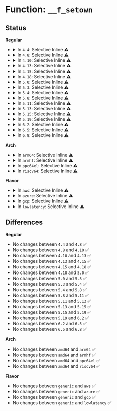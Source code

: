 # Function: <code>__f_setown</code>

## Status
<b>Regular</b>
<ul>
<li>
<details>
<summary>In <code>4.4</code>: Selective Inline ⚠️</summary>

```c
void __f_setown(struct file *filp, struct pid *pid, enum pid_type type, int force);
```

**Collision:** Unique Global

**Inline:** Selective

**Transformation:** False

**Instances:**

```
In fs/fcntl.c (ffffffff8121ebb0)
Location: fs/fcntl.c:101
Inline: True
Inline callers:
  - fs/fcntl.c:f_setown
  - fs/fcntl.c:SyS_fcntl
Direct callers:
  - fs/notify/dnotify/dnotify.c:fcntl_dirnotify
  - fs/locks.c:lease_setup
  - drivers/tty/tty_io.c:__tty_fasync
  - drivers/net/tun.c:tun_chr_fasync
```
**Symbols:**

```
ffffffff8121ebb0-ffffffff8121ebeb: __f_setown (STB_GLOBAL)
```
</details>
</li>
<li>
<details>
<summary>In <code>4.8</code>: Selective Inline ⚠️</summary>

```c
void __f_setown(struct file *filp, struct pid *pid, enum pid_type type, int force);
```

**Collision:** Unique Global

**Inline:** Selective

**Transformation:** False

**Instances:**

```
In fs/fcntl.c (ffffffff81246b58)
Location: fs/fcntl.c:105
Inline: True
Inline callers:
  - fs/fcntl.c:SyS_fcntl
  - fs/fcntl.c:f_setown
Direct callers:
  - fs/notify/dnotify/dnotify.c:fcntl_dirnotify
  - fs/locks.c:lease_setup
  - drivers/tty/tty_io.c:__tty_fasync
  - drivers/net/tun.c:tun_chr_fasync
```
**Symbols:**

```
ffffffff81246540-ffffffff8124657b: __f_setown (STB_GLOBAL)
```
</details>
</li>
<li>
<details>
<summary>In <code>4.10</code>: Selective Inline ⚠️</summary>

```c
void __f_setown(struct file *filp, struct pid *pid, enum pid_type type, int force);
```

**Collision:** Unique Global

**Inline:** Selective

**Transformation:** False

**Instances:**

```
In fs/fcntl.c (ffffffff81259b45)
Location: fs/fcntl.c:105
Inline: True
Inline callers:
  - fs/fcntl.c:SyS_fcntl
  - fs/fcntl.c:f_setown
Direct callers:
  - fs/notify/dnotify/dnotify.c:fcntl_dirnotify
  - fs/locks.c:lease_setup
  - drivers/tty/tty_io.c:__tty_fasync
  - drivers/net/tun.c:tun_chr_fasync
```
**Symbols:**

```
ffffffff81259530-ffffffff8125956b: __f_setown (STB_GLOBAL)
```
</details>
</li>
<li>
<details>
<summary>In <code>4.13</code>: Selective Inline ⚠️</summary>

```c
void __f_setown(struct file *filp, struct pid *pid, enum pid_type type, int force);
```

**Collision:** Unique Global

**Inline:** Selective

**Transformation:** False

**Instances:**

```
In fs/fcntl.c (ffffffff81265cc2)
Location: fs/fcntl.c:107
Inline: True
Inline callers:
  - fs/fcntl.c:do_fcntl
  - fs/fcntl.c:f_setown
Direct callers:
  - fs/notify/dnotify/dnotify.c:fcntl_dirnotify
  - fs/locks.c:lease_setup
  - drivers/tty/tty_io.c:__tty_fasync
  - drivers/net/tun.c:tun_chr_fasync
```
**Symbols:**

```
ffffffff81265610-ffffffff8126564b: __f_setown (STB_GLOBAL)
```
</details>
</li>
<li>
<details>
<summary>In <code>4.15</code>: Selective Inline ⚠️</summary>

```c
void __f_setown(struct file *filp, struct pid *pid, enum pid_type type, int force);
```

**Collision:** Unique Global

**Inline:** Selective

**Transformation:** False

**Instances:**

```
In fs/fcntl.c (ffffffff812885a2)
Location: fs/fcntl.c:108
Inline: True
Inline callers:
  - fs/fcntl.c:do_fcntl
  - fs/fcntl.c:f_setown
Direct callers:
  - fs/notify/dnotify/dnotify.c:fcntl_dirnotify
  - fs/locks.c:lease_setup
  - drivers/tty/tty_io.c:__tty_fasync
  - drivers/net/tun.c:tun_chr_fasync
```
**Symbols:**

```
ffffffff81288220-ffffffff8128825b: __f_setown (STB_GLOBAL)
```
</details>
</li>
<li>
<details>
<summary>In <code>4.18</code>: Selective Inline ⚠️</summary>

```c
void __f_setown(struct file *filp, struct pid *pid, enum pid_type type, int force);
```

**Collision:** Unique Global

**Inline:** Selective

**Transformation:** False

**Instances:**

```
In fs/fcntl.c (ffffffff812ae92c)
Location: fs/fcntl.c:108
Inline: True
Inline callers:
  - fs/fcntl.c:do_fcntl
  - fs/fcntl.c:f_setown
Direct callers:
  - fs/notify/dnotify/dnotify.c:fcntl_dirnotify
  - fs/locks.c:lease_setup
  - drivers/tty/tty_io.c:__tty_fasync
  - drivers/net/tun.c:tun_chr_fasync
```
**Symbols:**

```
ffffffff812ae570-ffffffff812ae5ab: __f_setown (STB_GLOBAL)
```
</details>
</li>
<li>
<details>
<summary>In <code>5.0</code>: Selective Inline ⚠️</summary>

```c
void __f_setown(struct file *filp, struct pid *pid, enum pid_type type, int force);
```

**Collision:** Unique Global

**Inline:** Selective

**Transformation:** False

**Instances:**

```
In fs/fcntl.c (ffffffff812c3a1c)
Location: fs/fcntl.c:108
Inline: True
Inline callers:
  - fs/fcntl.c:do_fcntl
  - fs/fcntl.c:f_setown
Direct callers:
  - fs/notify/dnotify/dnotify.c:fcntl_dirnotify
  - fs/locks.c:lease_setup
  - drivers/tty/tty_io.c:__tty_fasync
  - drivers/net/tun.c:tun_chr_fasync
```
**Symbols:**

```
ffffffff812c3660-ffffffff812c369b: __f_setown (STB_GLOBAL)
```
</details>
</li>
<li>
<details>
<summary>In <code>5.3</code>: Selective Inline ⚠️</summary>

```c
void __f_setown(struct file *filp, struct pid *pid, enum pid_type type, int force);
```

**Collision:** Unique Global

**Inline:** Selective

**Transformation:** False

**Instances:**

```
In fs/fcntl.c (ffffffff812e068e)
Location: fs/fcntl.c:108
Inline: True
Inline callers:
  - fs/fcntl.c:do_fcntl
  - fs/fcntl.c:f_setown
Direct callers:
  - fs/notify/dnotify/dnotify.c:fcntl_dirnotify
  - fs/locks.c:lease_setup
  - drivers/tty/tty_io.c:__tty_fasync
  - drivers/net/tun.c:tun_chr_fasync
```
**Symbols:**

```
ffffffff812e0080-ffffffff812e00bd: __f_setown (STB_GLOBAL)
```
</details>
</li>
<li>
<details>
<summary>In <code>5.4</code>: Selective Inline ⚠️</summary>

```c
void __f_setown(struct file *filp, struct pid *pid, enum pid_type type, int force);
```

**Collision:** Unique Global

**Inline:** Selective

**Transformation:** False

**Instances:**

```
In fs/fcntl.c (ffffffff812f2211)
Location: fs/fcntl.c:108
Inline: True
Inline callers:
  - fs/fcntl.c:do_fcntl
  - fs/fcntl.c:f_setown
Direct callers:
  - fs/notify/dnotify/dnotify.c:fcntl_dirnotify
  - fs/locks.c:lease_setup
  - drivers/tty/tty_io.c:__tty_fasync
  - drivers/net/tun.c:tun_chr_fasync
```
**Symbols:**

```
ffffffff812f1b20-ffffffff812f1b5d: __f_setown (STB_GLOBAL)
```
</details>
</li>
<li>
<details>
<summary>In <code>5.8</code>: Selective Inline ⚠️</summary>

```c
void __f_setown(struct file *filp, struct pid *pid, enum pid_type type, int force);
```

**Collision:** Unique Global

**Inline:** Selective

**Transformation:** False

**Instances:**

```
In fs/fcntl.c (ffffffff8132a366)
Location: fs/fcntl.c:108
Inline: True
Inline callers:
  - fs/fcntl.c:do_fcntl
  - fs/fcntl.c:f_setown
Direct callers:
  - fs/notify/dnotify/dnotify.c:fcntl_dirnotify
  - fs/locks.c:lease_setup
  - drivers/tty/tty_io.c:tty_fasync
  - drivers/net/tun.c:tun_chr_fasync
```
**Symbols:**

```
ffffffff81329d90-ffffffff81329dcd: __f_setown (STB_GLOBAL)
```
</details>
</li>
<li>
<details>
<summary>In <code>5.11</code>: Selective Inline ⚠️</summary>

```c
void __f_setown(struct file *filp, struct pid *pid, enum pid_type type, int force);
```

**Collision:** Unique Global

**Inline:** Selective

**Transformation:** False

**Instances:**

```
In fs/fcntl.c (ffffffff813358d6)
Location: fs/fcntl.c:108
Inline: True
Inline callers:
  - fs/fcntl.c:do_fcntl
  - fs/fcntl.c:f_setown
Direct callers:
  - fs/notify/dnotify/dnotify.c:fcntl_dirnotify
  - fs/locks.c:lease_setup
  - drivers/tty/tty_io.c:tty_fasync
  - drivers/net/tun.c:tun_chr_fasync
```
**Symbols:**

```
ffffffff813352f0-ffffffff8133532d: __f_setown (STB_GLOBAL)
```
</details>
</li>
<li>
<details>
<summary>In <code>5.13</code>: Selective Inline ⚠️</summary>

```c
void __f_setown(struct file *filp, struct pid *pid, enum pid_type type, int force);
```

**Collision:** Unique Global

**Inline:** Selective

**Transformation:** False

**Instances:**

```
In fs/fcntl.c (ffffffff8133bac6)
Location: fs/fcntl.c:106
Inline: True
Inline callers:
  - fs/fcntl.c:do_fcntl
  - fs/fcntl.c:f_setown
Direct callers:
  - fs/notify/dnotify/dnotify.c:fcntl_dirnotify
  - fs/locks.c:lease_setup
  - drivers/tty/tty_io.c:tty_fasync
  - drivers/net/tun.c:tun_chr_fasync
```
**Symbols:**

```
ffffffff8133b3c0-ffffffff8133b3fd: __f_setown (STB_GLOBAL)
```
</details>
</li>
<li>
<details>
<summary>In <code>5.15</code>: Selective Inline ⚠️</summary>

```c
void __f_setown(struct file *filp, struct pid *pid, enum pid_type type, int force);
```

**Collision:** Unique Global

**Inline:** Selective

**Transformation:** False

**Instances:**

```
In fs/fcntl.c (ffffffff81389744)
Location: fs/fcntl.c:109
Inline: True
Inline callers:
  - fs/fcntl.c:do_fcntl
  - fs/fcntl.c:f_setown
Direct callers:
  - fs/notify/dnotify/dnotify.c:fcntl_dirnotify
  - fs/locks.c:lease_setup
  - drivers/tty/tty_io.c:tty_fasync
  - drivers/net/tun.c:tun_chr_fasync
```
**Symbols:**

```
ffffffff81389000-ffffffff8138903d: __f_setown (STB_GLOBAL)
```
</details>
</li>
<li>
<details>
<summary>In <code>5.19</code>: Selective Inline ⚠️</summary>

```c
void __f_setown(struct file *filp, struct pid *pid, enum pid_type type, int force);
```

**Collision:** Unique Global

**Inline:** Selective

**Transformation:** False

**Instances:**

```
In fs/fcntl.c (ffffffff8140a6ea)
Location: fs/fcntl.c:105
Inline: True
Inline callers:
  - fs/fcntl.c:do_fcntl
  - fs/fcntl.c:f_setown
Direct callers:
  - fs/notify/dnotify/dnotify.c:fcntl_dirnotify
  - fs/locks.c:lease_setup
  - drivers/tty/tty_io.c:tty_fasync
  - drivers/net/tun.c:tun_chr_fasync
```
**Symbols:**

```
ffffffff81409f50-ffffffff81409f97: __f_setown (STB_GLOBAL)
```
</details>
</li>
<li>
<details>
<summary>In <code>6.2</code>: Selective Inline ⚠️</summary>

```c
void __f_setown(struct file *filp, struct pid *pid, enum pid_type type, int force);
```

**Collision:** Unique Global

**Inline:** Selective

**Transformation:** False

**Instances:**

```
In fs/fcntl.c (ffffffff81494fc2)
Location: fs/fcntl.c:106
Inline: True
Inline callers:
  - fs/fcntl.c:do_fcntl
  - fs/fcntl.c:f_setown
Direct callers:
  - fs/notify/dnotify/dnotify.c:fcntl_dirnotify
  - fs/locks.c:lease_setup
  - drivers/tty/tty_io.c:__tty_fasync
  - drivers/net/tun.c:tun_chr_fasync
```
**Symbols:**

```
ffffffff814946d0-ffffffff81494717: __f_setown (STB_GLOBAL)
```
</details>
</li>
<li>
<details>
<summary>In <code>6.5</code>: Selective Inline ⚠️</summary>

```c
void __f_setown(struct file *filp, struct pid *pid, enum pid_type type, int force);
```

**Collision:** Unique Global

**Inline:** Selective

**Transformation:** False

**Instances:**

```
In fs/fcntl.c (ffffffff814ca00b)
Location: fs/fcntl.c:107
Inline: True
Inline callers:
  - fs/fcntl.c:do_fcntl
  - fs/fcntl.c:f_setown
Direct callers:
  - fs/notify/dnotify/dnotify.c:fcntl_dirnotify
  - fs/locks.c:lease_setup
  - drivers/tty/tty_io.c:__tty_fasync
  - drivers/net/tun.c:tun_chr_fasync
```
**Symbols:**

```
ffffffff814c9730-ffffffff814c9777: __f_setown (STB_GLOBAL)
```
</details>
</li>
<li>
<details>
<summary>In <code>6.8</code>: Selective Inline ⚠️</summary>

```c
void __f_setown(struct file *filp, struct pid *pid, enum pid_type type, int force);
```

**Collision:** Unique Global

**Inline:** Selective

**Transformation:** False

**Instances:**

```
In fs/fcntl.c (ffffffff814fc8d9)
Location: fs/fcntl.c:107
Inline: True
Inline callers:
  - fs/fcntl.c:do_fcntl
  - fs/fcntl.c:f_setown
Direct callers:
  - fs/notify/dnotify/dnotify.c:fcntl_dirnotify
  - fs/locks.c:lease_setup
  - drivers/tty/tty_io.c:__tty_fasync
  - drivers/net/tun.c:tun_chr_fasync
```
**Symbols:**

```
ffffffff814fbff0-ffffffff814fc037: __f_setown (STB_GLOBAL)
```
</details>
</li>
</ul>
<b>Arch</b>
<ul>
<li>
<details>
<summary>In <code>arm64</code>: Selective Inline ⚠️</summary>

```c
void __f_setown(struct file *filp, struct pid *pid, enum pid_type type, int force);
```

**Collision:** Unique Global

**Inline:** Selective

**Transformation:** False

**Instances:**

```
In fs/fcntl.c (ffff80001039c020)
Location: fs/fcntl.c:108
Inline: True
Inline callers:
  - fs/fcntl.c:do_fcntl
  - fs/fcntl.c:f_setown
Direct callers:
  - fs/notify/dnotify/dnotify.c:fcntl_dirnotify
  - fs/locks.c:lease_setup
  - drivers/tty/tty_io.c:__tty_fasync
  - drivers/net/tun.c:tun_chr_fasync
```
**Symbols:**

```
ffff80001039b510-ffff80001039b564: __f_setown (STB_GLOBAL)
```
</details>
</li>
<li>
<details>
<summary>In <code>armhf</code>: Selective Inline ⚠️</summary>

```c
void __f_setown(struct file *filp, struct pid *pid, enum pid_type type, int force);
```

**Collision:** Unique Global

**Inline:** Selective

**Transformation:** False

**Instances:**

```
In fs/fcntl.c (c0581e9c)
Location: fs/fcntl.c:108
Inline: True
Inline callers:
  - fs/fcntl.c:do_fcntl
  - fs/fcntl.c:f_setown
Direct callers:
  - fs/notify/dnotify/dnotify.c:fcntl_dirnotify
  - fs/locks.c:lease_setup
  - drivers/tty/tty_io.c:__tty_fasync
  - drivers/net/tun.c:tun_chr_fasync
```
**Symbols:**

```
c0581758-c0581798: __f_setown (STB_GLOBAL)
```
</details>
</li>
<li>
<details>
<summary>In <code>ppc64el</code>: Selective Inline ⚠️</summary>

```c
void __f_setown(struct file *filp, struct pid *pid, enum pid_type type, int force);
```

**Collision:** Unique Global

**Inline:** Selective

**Transformation:** False

**Instances:**

```
In fs/fcntl.c (c000000000496e6c)
Location: fs/fcntl.c:108
Inline: True
Inline callers:
  - fs/fcntl.c:do_fcntl
  - fs/fcntl.c:f_setown
Direct callers:
  - fs/notify/dnotify/dnotify.c:fcntl_dirnotify
  - fs/locks.c:lease_setup
  - fs/locks.c:lease_setup
  - drivers/tty/tty_io.c:__tty_fasync
  - drivers/net/tun.c:tun_chr_fasync
```
**Symbols:**

```
c000000000496370-c0000000004963cc: __f_setown (STB_GLOBAL)
```
</details>
</li>
<li>
<details>
<summary>In <code>riscv64</code>: Selective Inline ⚠️</summary>

```c
void __f_setown(struct file *filp, struct pid *pid, enum pid_type type, int force);
```

**Collision:** Unique Global

**Inline:** Selective

**Transformation:** False

**Instances:**

```
In fs/fcntl.c (ffffffe000268c5e)
Location: fs/fcntl.c:108
Inline: True
Inline callers:
  - fs/fcntl.c:__se_sys_fcntl
  - fs/fcntl.c:f_setown
Direct callers:
  - fs/notify/dnotify/dnotify.c:fcntl_dirnotify
  - fs/locks.c:lease_setup
  - drivers/tty/tty_io.c:__tty_fasync
  - drivers/net/tun.c:tun_chr_fasync
```
**Symbols:**

```
ffffffe000268630-ffffffe00026867c: __f_setown (STB_GLOBAL)
```
</details>
</li>
</ul>
<b>Flavor</b>
<ul>
<li>
<details>
<summary>In <code>aws</code>: Selective Inline ⚠️</summary>

```c
void __f_setown(struct file *filp, struct pid *pid, enum pid_type type, int force);
```

**Collision:** Unique Global

**Inline:** Selective

**Transformation:** False

**Instances:**

```
In fs/fcntl.c (ffffffff812ea7f1)
Location: fs/fcntl.c:108
Inline: True
Inline callers:
  - fs/fcntl.c:do_fcntl
  - fs/fcntl.c:f_setown
Direct callers:
  - fs/notify/dnotify/dnotify.c:fcntl_dirnotify
  - fs/locks.c:lease_setup
  - drivers/tty/tty_io.c:__tty_fasync
  - drivers/net/tun.c:tun_chr_fasync
```
**Symbols:**

```
ffffffff812ea100-ffffffff812ea13d: __f_setown (STB_GLOBAL)
```
</details>
</li>
<li>
<details>
<summary>In <code>azure</code>: Selective Inline ⚠️</summary>

```c
void __f_setown(struct file *filp, struct pid *pid, enum pid_type type, int force);
```

**Collision:** Unique Global

**Inline:** Selective

**Transformation:** False

**Instances:**

```
In fs/fcntl.c (ffffffff812db431)
Location: fs/fcntl.c:108
Inline: True
Inline callers:
  - fs/fcntl.c:do_fcntl
  - fs/fcntl.c:f_setown
Direct callers:
  - fs/notify/dnotify/dnotify.c:fcntl_dirnotify
  - fs/locks.c:lease_setup
  - drivers/tty/tty_io.c:__tty_fasync
  - drivers/net/tun.c:tun_chr_fasync
```
**Symbols:**

```
ffffffff812daad0-ffffffff812dab0d: __f_setown (STB_GLOBAL)
```
</details>
</li>
<li>
<details>
<summary>In <code>gcp</code>: Selective Inline ⚠️</summary>

```c
void __f_setown(struct file *filp, struct pid *pid, enum pid_type type, int force);
```

**Collision:** Unique Global

**Inline:** Selective

**Transformation:** False

**Instances:**

```
In fs/fcntl.c (ffffffff812e8601)
Location: fs/fcntl.c:108
Inline: True
Inline callers:
  - fs/fcntl.c:do_fcntl
  - fs/fcntl.c:f_setown
Direct callers:
  - fs/notify/dnotify/dnotify.c:fcntl_dirnotify
  - fs/locks.c:lease_setup
  - drivers/tty/tty_io.c:__tty_fasync
  - drivers/net/tun.c:tun_chr_fasync
```
**Symbols:**

```
ffffffff812e7f10-ffffffff812e7f4d: __f_setown (STB_GLOBAL)
```
</details>
</li>
<li>
<details>
<summary>In <code>lowlatency</code>: Selective Inline ⚠️</summary>

```c
void __f_setown(struct file *filp, struct pid *pid, enum pid_type type, int force);
```

**Collision:** Unique Global

**Inline:** Selective

**Transformation:** False

**Instances:**

```
In fs/fcntl.c (ffffffff812f95ba)
Location: fs/fcntl.c:108
Inline: True
Inline callers:
  - fs/fcntl.c:do_fcntl
  - fs/fcntl.c:f_setown
Direct callers:
  - fs/notify/dnotify/dnotify.c:fcntl_dirnotify
  - fs/locks.c:lease_setup
  - drivers/tty/tty_io.c:__tty_fasync
  - drivers/net/tun.c:tun_chr_fasync
```
**Symbols:**

```
ffffffff812f8d80-ffffffff812f8dbd: __f_setown (STB_GLOBAL)
```
</details>
</li>
</ul>

## Differences
<b>Regular</b>
<ul>
<li>
No changes between <code>4.4</code> and <code>4.8</code> ✅
</li>
<li>
No changes between <code>4.8</code> and <code>4.10</code> ✅
</li>
<li>
No changes between <code>4.10</code> and <code>4.13</code> ✅
</li>
<li>
No changes between <code>4.13</code> and <code>4.15</code> ✅
</li>
<li>
No changes between <code>4.15</code> and <code>4.18</code> ✅
</li>
<li>
No changes between <code>4.18</code> and <code>5.0</code> ✅
</li>
<li>
No changes between <code>5.0</code> and <code>5.3</code> ✅
</li>
<li>
No changes between <code>5.3</code> and <code>5.4</code> ✅
</li>
<li>
No changes between <code>5.4</code> and <code>5.8</code> ✅
</li>
<li>
No changes between <code>5.8</code> and <code>5.11</code> ✅
</li>
<li>
No changes between <code>5.11</code> and <code>5.13</code> ✅
</li>
<li>
No changes between <code>5.13</code> and <code>5.15</code> ✅
</li>
<li>
No changes between <code>5.15</code> and <code>5.19</code> ✅
</li>
<li>
No changes between <code>5.19</code> and <code>6.2</code> ✅
</li>
<li>
No changes between <code>6.2</code> and <code>6.5</code> ✅
</li>
<li>
No changes between <code>6.5</code> and <code>6.8</code> ✅
</li>
</ul>
<b>Arch</b>
<ul>
<li>
No changes between <code>amd64</code> and <code>arm64</code> ✅
</li>
<li>
No changes between <code>amd64</code> and <code>armhf</code> ✅
</li>
<li>
No changes between <code>amd64</code> and <code>ppc64el</code> ✅
</li>
<li>
No changes between <code>amd64</code> and <code>riscv64</code> ✅
</li>
</ul>
<b>Flavor</b>
<ul>
<li>
No changes between <code>generic</code> and <code>aws</code> ✅
</li>
<li>
No changes between <code>generic</code> and <code>azure</code> ✅
</li>
<li>
No changes between <code>generic</code> and <code>gcp</code> ✅
</li>
<li>
No changes between <code>generic</code> and <code>lowlatency</code> ✅
</li>
</ul>
